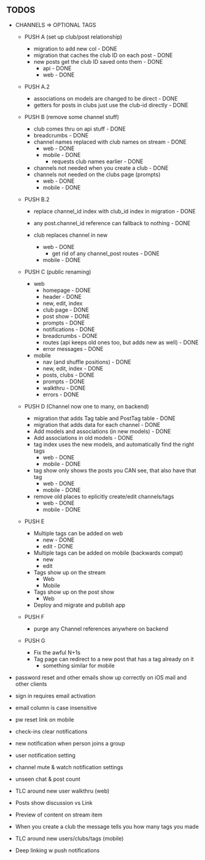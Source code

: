 ## TODOS
  - CHANNELS => OPTIONAL TAGS
    - PUSH A (set up  club/post relationship)
      - migration to add new col - DONE
      - migration that caches the club ID on each post - DONE
      - new posts get the club ID saved onto them - DONE
        - api - DONE
        - web - DONE
    - PUSH A.2
      - associations on models are changed to be direct - DONE
      - getters for posts in clubs just use the club-id directly - DONE
    - PUSH B (remove some channel stuff)
      - club comes thru on api stuff - DONE
      - breadcrumbs - DONE
      - channel names replaced with club names on stream - DONE
        - web - DONE
        - mobile - DONE
          - requests club names earlier - DONE
      - channels not needed when you create a club - DONE
      - channels not needed on the clubs page (prompts)
        - web - DONE
        - mobile - DONE
    - PUSH B.2
      - replace channel_id index with club_id index in migration - DONE
      - any post.channel_id reference can fallback to nothing - DONE

      - club replaces channel in new
        - web - DONE
          - get rid of any channel_post routes - DONE
        - mobile - DONE
    - PUSH C (public renaming)
      - web
        - homepage - DONE
        - header - DONE
        - new, edit, index
        - club page - DONE
        - post show - DONE
        - prompts - DONE
        - notifications - DONE
        - breadcrumbs - DONE
        - routes (api keeps old ones too, but adds new as well) - DONE
        - error messages - DONE
      - mobile
        - nav (and shuffle positions) - DONE
        - new, edit, index - DONE
        - posts, clubs - DONE
        - prompts - DONE
        - walkthru - DONE
        - errors - DONE

    - PUSH D (Channel now one to many, on backend)
      - migration that adds Tag table and PostTag table - DONE
      - migration that adds data for each channel - DONE
      - Add models and associations (in new models) - DONE
      - Add associations in old models - DONE
      - tag index uses the new models, and automatically find the right tags
        - web - DONE
        - mobile - DONE
      - tag show only shows the posts you CAN see, that also have that tag
        - web - DONE
        - mobile - DONE
      - remove old places to eplicitly create/edit channels/tags
        - web - DONE
        - mobile - DONE

    - PUSH E
      - Multiple tags can be added on web
        - new - DONE
        - edit - DONE
      - Multiple tags can be added on mobile (backwards compat)
        - new
        - edit
      - Tags show up on the stream
        - Web
        - Mobile
      - Tags show up on the post show
        - Web
      - Deploy and migrate and publish app

    - PUSH F
      - purge any Channel references anywhere on backend

    - PUSH G
      - Fix the awful N+1s
      - Tag page can redirect to a new post that has a tag already on it
        - something similar for mobile




  - password reset and other emails show up
    correctly on iOS mail and other clients
  - sign in requires email activation
  - email column is case insensitive
  - pw reset link on mobile

  - check-ins clear notifications
  - new notification when person joins a group
  - user notification setting
  - channel mute & watch notification settings

  - unseen chat & post count
  - TLC around new user walkthru (web)
  - Posts show discussion vs Link
  - Preview of content on stream item
  - When you create a club the message tells you
    how many tags you made

  - TLC around new users/clubs/tags (mobile)
  - Deep linking w push notifications